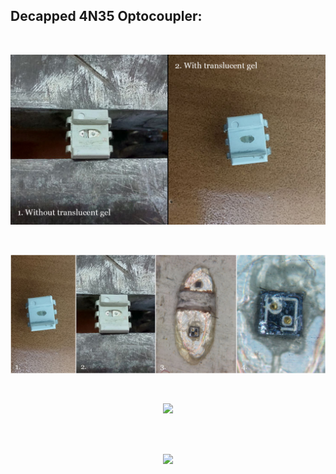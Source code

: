## Decapped 4N35 Optocoupler:

<br>

<p align="center">
  <img width="600" src="https://github.com/MonkHelios/Decapping-4N35-Optocoupler/blob/main/Images/gel.jpg">
</p>

<br>

<p align="center">
  <img width="600" src="https://github.com/MonkHelios/Decapping-4N35-Optocoupler/blob/main/Images/collage%202.jpg">
</p>

<br>

<p align="center">
  <img width="600" src="https://github.com/MonkHelios/Decapping-4N35-Optocoupler/blob/main/Images/label.jpg">
</p>

<br>

<br>

<p align="center">
  <img width="600" src="https://github.com/MonkHelios/Decapping-4N35-Optocoupler/blob/main/Images/red_laser.jpg">
</p>

<br>



<!-- In this project, we will only go over the process we undertook to successfully decap and expose the die of a rather common optocoupler - 4N35. Equivalent LET measurements are not in the scope of this project. We will also touch upon the methods undertaken by us which resulted in little to no success.

We used basic tools generally found in an electronics lab and a Swiss army knife (I mean, why not?) -
1. Hot air station
2. Flat file
3. Edge clamp
4. Isopropyl alcohol
5. Soft bristled brush (water colour brush)
6. Tweezer -->
